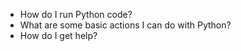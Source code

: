 - How do I run Python code? 
- What are some basic actions I can do with Python?
- How do I get help? 
